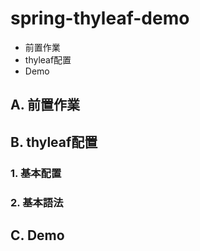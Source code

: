 # spring-thyleaf-demo
* 前置作業
* thyleaf配置
* Demo

**A. 前置作業**  
---

**B. thyleaf配置**  
---
### 1. 基本配置
### 2. 基本語法

**C. Demo**  
---
